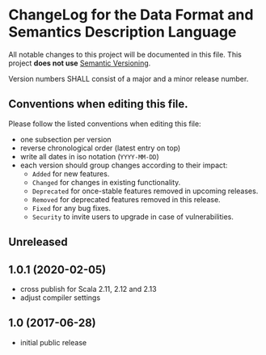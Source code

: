 # ChangeLog for the Data Format and Semantics Description Language

All notable changes to this project will be documented in this file.
This project **does not use** [Semantic Versioning](http://semver.org/).

Version numbers SHALL consist of a major and a minor release number.

## Conventions when editing this file.

Please follow the listed conventions when editing this file:

* one subsection per version
* reverse chronological order (latest entry on top)
* write all dates in iso notation (`YYYY-MM-DD`)
* each version should group changes according to their impact:
    * `Added` for new features.
    * `Changed` for changes in existing functionality.
    * `Deprecated` for once-stable features removed in upcoming releases.
    * `Removed` for deprecated features removed in this release.
    * `Fixed` for any bug fixes.
    * `Security` to invite users to upgrade in case of vulnerabilities.

## Unreleased

## 1.0.1 (2020-02-05)

- cross publish for Scala 2.11, 2.12 and 2.13
- adjust compiler settings

## 1.0 (2017-06-28)

- initial public release

